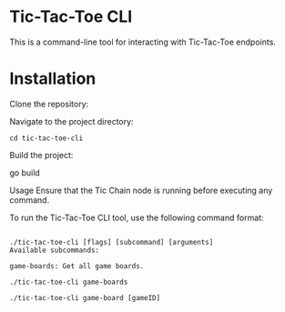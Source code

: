 # Tic-Tac-Toe CLI
This is a command-line tool for interacting with Tic-Tac-Toe endpoints.


# Installation

Clone the repository:

Navigate to the project directory:

```cd tic-tac-toe-cli ```

Build the project:

go build

Usage
Ensure that the Tic Chain node is running before executing any command.

To run the Tic-Tac-Toe CLI tool, use the following command format:
```

./tic-tac-toe-cli [flags] [subcommand] [arguments]
Available subcommands:

game-boards: Get all game boards.

./tic-tac-toe-cli game-boards

./tic-tac-toe-cli game-board [gameID]

```
